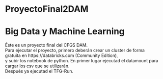 # ProyectoFinal2DAM
<h1> Big Data y Machine Learning </h1>
<p> Éste es un proyecto final del CFGS DAM.</br>
Para ejecutar el proyecto, primero deberán crear un cluster de forma gratuita en https://databricks.com (Community Edition),<br/>
y subir los notebook de python.
En primer lugar ejecutad el datamount para cargar los csv que se utilizarán. <br/>
Después ya ejecutad el TFG-Run.</p>
